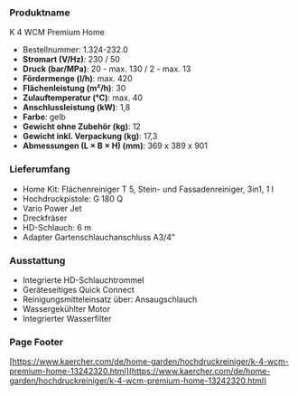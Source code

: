 ### Produktname
K 4 WCM Premium Home
- Bestellnummer: 1.324-232.0 
- **Stromart (V/Hz)**: 230 / 50
- **Druck (bar/MPa)**: 20 - max. 130 / 2 - max. 13 
- **Fördermenge (l/h)**: max. 420
- **Flächenleistung (m²/h)**: 30
- **Zulauftemperatur (°C)**: max. 40
- **Anschlussleistung (kW)**: 1,8
- **Farbe**: gelb
- **Gewicht ohne Zubehör (kg)**: 12
- **Gewicht inkl. Verpackung (kg)**: 17,3
- **Abmessungen (L × B × H) (mm)**: 369 x 389 x 901 
### Lieferumfang

- Home Kit: Flächenreiniger T 5, Stein- und Fassadenreiniger, 3in1, 1 l
- Hochdruckpistole: G 180 Q
- Vario Power Jet
- Dreckfräser
- HD-Schlauch: 6 m
- Adapter Gartenschlauchanschluss A3/4" 

### Ausstattung

- Integrierte HD-Schlauchtrommel
- Geräteseitiges Quick Connect
- Reinigungsmittel­einsatz über: Ansaugschlauch
- Wassergekühlter Motor
- Integrierter Wasserfilter 

### Page Footer

[https://www.kaercher.com/de/home-garden/hochdruckreiniger/k-4-wcm-premium-home-13242320.html](https://www.kaercher.com/de/home-garden/hochdruckreiniger/k-4-wcm-premium-home-13242320.html)

